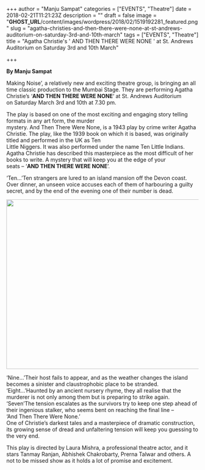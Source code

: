+++
author = "Manju Sampat"
categories = ["EVENTS", "Theatre"]
date = 2018-02-21T11:21:23Z
description = ""
draft = false
image = "__GHOST_URL__/content/images/wordpress/2018/02/1519192281_featured.png"
slug = "agatha-christies-and-then-there-were-none-at-st-andrews-auditorium-on-saturday-3rd-and-10th-march"
tags = ["EVENTS", "Theatre"]
title = "Agatha Christie's ' AND THEN THERE WERE NONE ' at St. Andrews Auditorium on Saturday 3rd and 10th March"

+++


<p dir="ltr"><strong>By Manju Sampat</strong></p>
<p>Making Noise&#8217;, a relatively new and exciting theatre group, is bringing an all time classic production to the Mumbai Stage. They are performing Agatha Christie&#8217;s &#8216;<strong>AND THEN THERE WERE NONE</strong>&#8216; at St. Andrews Auditorium on Saturday March 3rd and 10th at 7.30 pm.</p>
<p>The play is based on one of the most exciting and engaging story telling formats in any art form, the murder mystery. And Then There Were None, is a 1943 play by crime writer Agatha Christie. The play, like the 1939 book on which it is based, was originally titled and performed in the UK as Ten Little Niggers. It was also performed under the name Ten Little Indians.<br />
Agatha Christie has described this masterpiece as the most difficult of her books to write. A mystery that will keep you at the edge of your<br />
seats – ‘<strong>AND THEN THERE WERE NONE</strong>’.</p>
<p>&#8216;Ten&#8230;&#8217;Ten strangers are lured to an island mansion off the Devon coast. Over dinner, an unseen voice accuses each of them of harbouring a guilty secret, and by the end of the evening one of their number is dead.</p>
<p><img loading="lazy" class="aligncenter size-full wp-image-12299" src="https://i1.wp.com/bandra.info/wp-content/uploads/2018/02/1519192281_featured.png?resize=850%2C445&#038;ssl=1" alt="" width="850" height="445" srcset="https://i1.wp.com/bandra.info/wp-content/uploads/2018/02/1519192281_featured.png?w=1000&amp;ssl=1 1000w, https://i1.wp.com/bandra.info/wp-content/uploads/2018/02/1519192281_featured.png?resize=500%2C262&amp;ssl=1 500w, https://i1.wp.com/bandra.info/wp-content/uploads/2018/02/1519192281_featured.png?resize=768%2C402&amp;ssl=1 768w, https://i1.wp.com/bandra.info/wp-content/uploads/2018/02/1519192281_featured.png?resize=850%2C445&amp;ssl=1 850w, https://i1.wp.com/bandra.info/wp-content/uploads/2018/02/1519192281_featured.png?resize=600%2C314&amp;ssl=1 600w" sizes="(max-width: 850px) 100vw, 850px" data-recalc-dims="1" /></p>
<p>&#8216;Nine&#8230;&#8217;Their host fails to appear, and as the weather changes the island becomes a sinister and claustrophobic place to be stranded.<br />
&#8216;Eight&#8230;&#8217;Haunted by an ancient nursery rhyme, they all realise that the murderer is not only among them but is preparing to strike again.<br />
&#8216;Seven&#8217;The tension escalates as the survivors try to keep one step ahead of their ingenious stalker, who seems bent on reaching the final line –<br />
&#8216;And Then There Were None.&#8217;<br />
One of Christie’s darkest tales and a masterpiece of dramatic construction, its growing sense of dread and unfaltering tension will keep you guessing to the very end.</p>
<p>This play is directed by Laura Mishra, a professional theatre actor, and it stars Tanmay Ranjan, Abhishek Chakrobarty, Prerna Talwar and others. A not to be missed show as it holds a lot of promise and excitement.</p>



